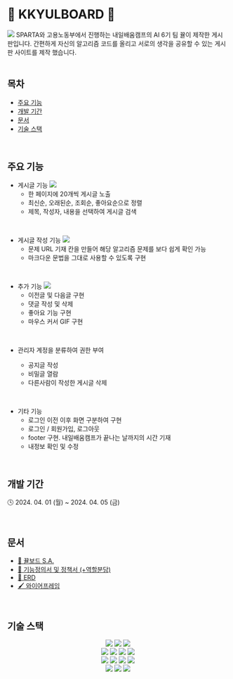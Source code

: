 # 🍊 KKYULBOARD 🍊
<img src="https://media.discordapp.net/attachments/812018301612851290/1225691005450194944/image.png?ex=66220cb3&is=660f97b3&hm=e02c6d80bea9d98ec04ff6854ad66a7ec97938211de4e9da2a378ab37b177e56&=&format=webp&quality=lossless&width=1100&height=490">
SPARTA와 고용노동부에서 진행하는 내일배움캠프의 AI 6기 팀 뀰이 제작한 게시판입니다. 간편하게 자신의 알고리즘 코드를 올리고 서로의 생각을 공유할 수 있는 게시판 사이트를 제작 했습니다.

<br>
<br>

## 목차

- [주요 기능](#주요-기능)
- [개발 기간](#개발-기간)
- [문서](#문서)
- [기술 스택](#기술-스택)

<br>

## 주요 기능

- 게시글 기능
  <img src = "https://media.discordapp.net/attachments/812018301612851290/1225684367989407754/image.png?ex=66220685&is=660f9185&hm=dbeb987740e137abffd8a7b9cd616de7f3a124f8713512af4ff971579acb6bd0&=&format=webp&quality=lossless&width=1100&height=502">
  - 한 페이지에 20개씩 게시글 노출
  - 최신순, 오래된순, 조회순, 좋아요순으로 정렬
  - 제목, 작성자, 내용을 선택하여 게시글 검색

<br>

- 게시글 작성 기능
  <img src="https://github.com/sieuno3o/kkyulboard/assets/103474525/b72af404-2825-4d42-aaf7-5e5cfd650a77">
  - 문제 URL 기재 칸을 만들어 해당 알고리즘 문제를 보다 쉽게 확인 가능
  - 마크다운 문법을 그대로 사용할 수 있도록 구현

<br>

- 추가 기능
  <img src="https://media.discordapp.net/attachments/812018301612851290/1225683673861455953/image.png?ex=662205df&is=660f90df&hm=3bbcab04a8a65f208d4f12de948988d723ceed910ff3d36d00dc2f193d941043&=&format=webp&quality=lossless&width=2160&height=634">
  - 이전글 및 다음글 구현
  - 댓글 작성 및 삭제
  - 좋아요 기능 구현
  - 마우스 커서 GIF 구현

<br>

- 관리자 계정을 분류하여 권한 부여

  - 공지글 작성
  - 비밀글 열람
  - 다른사람이 작성한 게시글 삭제
 
<br>

- 기타 기능
  - 로그인 이전 이후 화면 구분하여 구현
  - 로그인 / 회원가입, 로그아웃
  - footer 구현. 내일배움캠프가 끝나는 날까지의 시간 기재
  - 내정보 확인 및 수정

<br>

## 개발 기간

🕓 2024. 04. 01 (월) ~ 2024. 04. 05 (금)

<br>

## 문서

- [📖 뀰보드 S.A.](https://teamsparta.notion.site/S-A-0584648655d840079704b81505d39d58)
- [📌 기능정의서 및 정책서 (+역할분담)](https://docs.google.com/spreadsheets/d/1yaLCiVA0B1xmYr7R0BL2SXEQgfCVHzsVn0S1BTJ5ASU/edit#gid=0)
- [📂 ERD](https://dbdiagram.io/d/660a500137b7e33fd72e97b1)
- [🖌️ 와이어프레임](https://www.figma.com/file/gTbwMooxBxzQHoHwBBbfqt/%5B%EB%82%B4%EB%B0%B0%EC%BA%A0%5D-%EA%B2%8C%EC%8B%9C%ED%8C%90?type=design&node-id=0-1&mode=design&t=l1tbDKbiPsLf5x2b-0)

<br>

## 기술 스택

<div align="center">
<img src="https://img.shields.io/badge/python-3776AB?style=for-the-badge&logo=python&logoColor=white">
<img src="https://img.shields.io/badge/flask-000000?style=for-the-badge&logo=flask&logoColor=white">
<img src="https://img.shields.io/badge/diagrams-F08705?style=for-the-badge&logo=diagrams.net&logoColor=white">
<br>
<img src="https://img.shields.io/badge/html5-E34F26?style=for-the-badge&logo=html5&logoColor=white">
<img src="https://img.shields.io/badge/css-1572B6?style=for-the-badge&logo=css3&logoColor=white">
<img src="https://img.shields.io/badge/javascript-F7DF1E?style=for-the-badge&logo=javascript&logoColor=black">
<img src="https://img.shields.io/badge/bootstrap-7952B3?style=for-the-badge&logo=bootstrap&logoColor=white">
<br>
<img src="https://img.shields.io/badge/git-F05032?style=for-the-badge&logo=git&logoColor=white">
<img src="https://img.shields.io/badge/github-181717?style=for-the-badge&logo=github&logoColor=white">
<img src="https://img.shields.io/badge/Slack-4A154B?style=for-the-badge&logo=Slack&logoColor=white">
<img src="https://img.shields.io/badge/discord-5865F2?style=for-the-badge&logo=discord&logoColor=white">
<br>
<img src="https://img.shields.io/badge/notion-000000?style=for-the-badge&logo=notion&logoColor=white">
<img src="https://img.shields.io/badge/google-sheets-34A853?style=for-the-badge&logo=google-sheets&logoColor=white">
<img src="https://img.shields.io/badge/figma-F24E1E?style=for-the-badge&logo=figma&logoColor=white">
</div>
